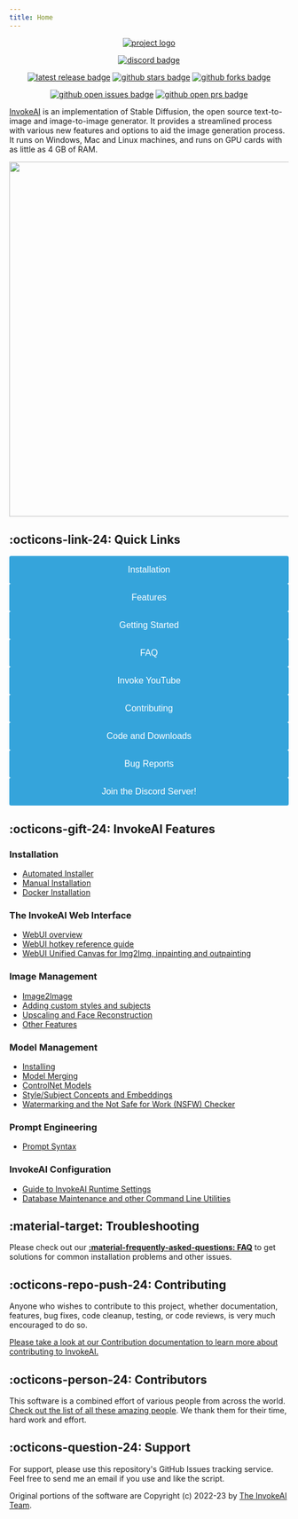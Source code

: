 ```yaml
---
title: Home
---
```


<!--
  The Docs you find here (/docs/*) are built and deployed via mkdocs. If you want to run a local version to verify your changes, it's as simple as::

  ```bash
  pip install -r docs/requirements-mkdocs.txt
  mkdocs serve
  ```
-->

<!-- CSS styling -->
<link rel="stylesheet" href="https://cdn.jsdelivr.net/npm/@fortawesome/fontawesome-free@6.2.1/css/fontawesome.min.css">
<style>
    .button {
      width: 100%;
      max-width: 100%;
      height: 50px;
      background-color: #35A4DB;
      color: #fff;
      font-size: 16px;
      border: none;
      cursor: pointer;
      border-radius: 0.2rem;
    }

    .button-container {
      display: grid;
      grid-template-columns: repeat(auto-fit, minmax(200px, 1fr));
      gap: 20px;
      justify-content: center;
    }

    .button:hover {
      background-color: #526CFE;
    }
</style>



<div align="center" markdown>


[![project logo](https://github.com/invoke-ai/InvokeAI/assets/31807370/6e3728c7-e90e-4711-905c-3b55844ff5be)](https://github.com/invoke-ai/InvokeAI)

[![discord badge]][discord link]

[![latest release badge]][latest release link]
[![github stars badge]][github stars link]
[![github forks badge]][github forks link]

<!-- [![CI checks on main badge]][ci checks on main link]
[![CI checks on dev badge]][ci checks on dev link]
[![latest commit to dev badge]][latest commit to dev link] -->

[![github open issues badge]][github open issues link]
[![github open prs badge]][github open prs link]

[ci checks on dev badge]:
  https://flat.badgen.net/github/checks/invoke-ai/InvokeAI/development?label=CI%20status%20on%20dev&cache=900&icon=github
[ci checks on dev link]:
  https://github.com/invoke-ai/InvokeAI/actions?query=branch%3Adevelopment
[ci checks on main badge]:
  https://flat.badgen.net/github/checks/invoke-ai/InvokeAI/main?label=CI%20status%20on%20main&cache=900&icon=github
[ci checks on main link]:
  https://github.com/invoke-ai/InvokeAI/actions/workflows/test-invoke-conda.yml
[discord badge]: https://flat.badgen.net/discord/members/ZmtBAhwWhy?icon=discord
[discord link]: https://discord.gg/ZmtBAhwWhy
[github forks badge]:
  https://flat.badgen.net/github/forks/invoke-ai/InvokeAI?icon=github
[github forks link]:
  https://useful-forks.github.io/?repo=lstein%2Fstable-diffusion
[github open issues badge]:
  https://flat.badgen.net/github/open-issues/invoke-ai/InvokeAI?icon=github
[github open issues link]:
  https://github.com/invoke-ai/InvokeAI/issues?q=is%3Aissue+is%3Aopen
[github open prs badge]:
  https://flat.badgen.net/github/open-prs/invoke-ai/InvokeAI?icon=github
[github open prs link]:
  https://github.com/invoke-ai/InvokeAI/pulls?q=is%3Apr+is%3Aopen
[github stars badge]:
  https://flat.badgen.net/github/stars/invoke-ai/InvokeAI?icon=github
[github stars link]: https://github.com/invoke-ai/InvokeAI/stargazers
<!-- [latest commit to dev badge]:
  https://flat.badgen.net/github/last-commit/invoke-ai/InvokeAI/development?icon=github&color=yellow&label=last%20dev%20commit&cache=900
[latest commit to dev link]:
  https://github.com/invoke-ai/InvokeAI/commits/main -->
[latest release badge]:
  https://flat.badgen.net/github/release/invoke-ai/InvokeAI/development?icon=github
[latest release link]: https://github.com/invoke-ai/InvokeAI/releases

</div>

<a href="https://github.com/invoke-ai/InvokeAI">InvokeAI</a> is an
implementation of Stable Diffusion, the open source text-to-image and
image-to-image generator. It provides a streamlined process with various new
features and options to aid the image generation process. It runs on Windows,
Mac and Linux machines, and runs on GPU cards with as little as 4 GB of RAM.

<div align="center"><img src="assets/invoke-web-server-1.png" width=640></div>

## :octicons-link-24: Quick Links

<div class="button-container">
    <a href="installation/INSTALLATION"> <button class="button">Installation</button> </a>
    <a href="features/"> <button class="button">Features</button> </a>
    <a href="help/gettingStartedWithAI/"> <button class="button">Getting Started</button> </a>
    <a href="help/FAQ/"> <button class="button">FAQ</button> </a>
    <a href="help/VIDEOS/"> <button class="button">Invoke YouTube</button> </a>
    <a href="contributing/CONTRIBUTING/"> <button class="button">Contributing</button> </a>
    <a href="https://github.com/invoke-ai/InvokeAI/"> <button class="button">Code and Downloads</button> </a>
    <a href="https://github.com/invoke-ai/InvokeAI/issues"> <button class="button">Bug Reports </button> </a>
    <a href="https://discord.gg/ZmtBAhwWhy"> <button class="button"> Join the Discord Server!</button> </a>
</div>


## :octicons-gift-24: InvokeAI Features

### Installation
  - [Automated Installer](installation/010_INSTALL_AUTOMATED.md)
  - [Manual Installation](installation/020_INSTALL_MANUAL.md)
  - [Docker Installation](installation/040_INSTALL_DOCKER.md)

### The InvokeAI Web Interface
- [WebUI overview](features/WEB.md)
- [WebUI hotkey reference guide](features/WEBUIHOTKEYS.md)
- [WebUI Unified Canvas for Img2Img, inpainting and outpainting](features/UNIFIED_CANVAS.md)

<!-- separator -->

### Image Management
- [Image2Image](features/IMG2IMG.md)
- [Adding custom styles and subjects](features/CONCEPTS.md)
- [Upscaling and Face Reconstruction](features/POSTPROCESS.md)
- [Other Features](features/OTHER.md)

<!-- separator -->
### Model Management
- [Installing](installation/050_INSTALLING_MODELS.md)
- [Model Merging](features/MODEL_MERGING.md)
- [ControlNet Models](features/CONTROLNET.md)
- [Style/Subject Concepts and Embeddings](features/CONCEPTS.md)
- [Watermarking and the Not Safe for Work (NSFW) Checker](features/WATERMARK+NSFW.md)
<!-- seperator -->
### Prompt Engineering
- [Prompt Syntax](features/PROMPTS.md)

### InvokeAI Configuration
- [Guide to InvokeAI Runtime Settings](features/CONFIGURATION.md)
- [Database Maintenance and other Command Line Utilities](features/UTILITIES.md)

## :material-target: Troubleshooting

Please check out our **[:material-frequently-asked-questions:
FAQ](help/FAQ/)** to
get solutions for common installation problems and other issues.

## :octicons-repo-push-24: Contributing

Anyone who wishes to contribute to this project, whether documentation,
features, bug fixes, code cleanup, testing, or code reviews, is very much
encouraged to do so. 

[Please take a look at our Contribution documentation to learn more about contributing to InvokeAI. 
](contributing/CONTRIBUTING.md)

## :octicons-person-24: Contributors

This software is a combined effort of various people from across the world.
[Check out the list of all these amazing people](other/CONTRIBUTORS.md). We
thank them for their time, hard work and effort.

## :octicons-question-24: Support

For support, please use this repository's GitHub Issues tracking service. Feel
free to send me an email if you use and like the script.

Original portions of the software are Copyright (c) 2022-23
by [The InvokeAI Team](https://github.com/invoke-ai).


